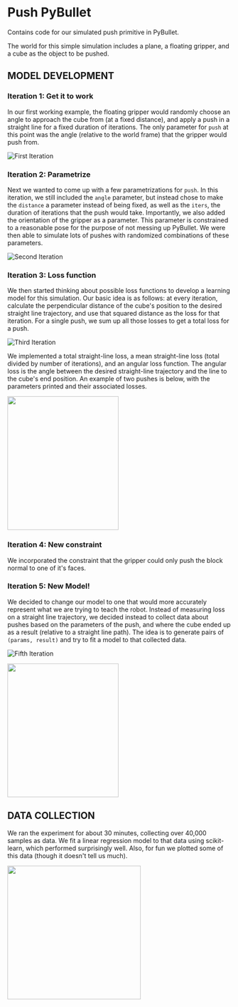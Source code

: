 # Push PyBullet
Contains code for our simulated push primitive in PyBullet.

The world for this simple simulation includes a plane, a floating gripper, and a cube as the object to be pushed.

## MODEL DEVELOPMENT

### Iteration 1: Get it to work
In our first working example, the floating gripper would randomly choose an angle to approach the cube from (at a fixed distance), and apply a push in a straight line for a fixed duration of iterations. The only parameter for `push` at this point was the angle (relative to the world frame) that the gripper would push from. 

![First Iteration](https://github.com/ivanjut/push-pybullet/blob/master/demos/first_iteration.gif)

### Iteration 2: Parametrize
Next we wanted to come up with a few parametrizations for `push`. In this iteration, we still included the `angle` parameter, but instead chose to make the `distance` a parameter instead of being fixed, as well as the `iters`, the duration of iterations that the push would take. Importantly, we also added the orientation of the gripper as a parameter. This parameter is constrained to a reasonable pose for the purpose of not messing up PyBullet. We were then able to simulate lots of pushes with randomized combinations of these parameters.

![Second Iteration](https://github.com/ivanjut/push-pybullet/blob/master/demos/second_iteration.gif)

### Iteration 3: Loss function
We then started thinking about possible loss functions to develop a learning model for this simulation. Our basic idea is as follows: at every iteration, calculate the perpendicular distance of the cube's position to the desired straight line trajectory, and use that squared distance as the loss for that iteration. For a single push, we sum up all those losses to get a total loss for a push.

![Third Iteration](https://github.com/ivanjut/push-pybullet/blob/master/demos/third_iteration.gif)

We implemented a total straight-line loss, a mean straight-line loss (total divided by number of iterations), and an angular loss function. The angular loss is the angle between the desired straight-line trajectory and the line to the cube's end position. An example of two pushes is below, with the parameters printed and their associated losses.

<img src="https://github.com/ivanjut/push-pybullet/blob/master/demos/initial_losses.png" width="250" height="300">

### Iteration 4: New constraint
We incorporated the constraint that the gripper could only push the block normal to one of it's faces.

### Iteration 5: New Model!
We decided to change our model to one that would more accurately represent what we are trying to teach the robot. Instead of measuring loss on a straight line trajectory, we decided instead to collect data about pushes based on the parameters of the push, and where the cube ended up as a result (relative to a straight line path). The idea is to generate pairs of `(params, result)` and try to fit a model to that collected data.

![Fifth Iteration](https://github.com/ivanjut/push-pybullet/blob/master/demos/fifth_iteration.gif)

<img src="https://github.com/ivanjut/push-pybullet/blob/master/demos/results.png" width="250" height="300">


## DATA COLLECTION
We ran the experiment for about 30 minutes, collecting over 40,000 samples as data. We fit a linear regression model to that data using scikit-learn, which performed surprisingly well. Also, for fun we plotted some of this data (though it doesn't tell us much).


<img src="https://github.com/ivanjut/push-pybullet/blob/master/demos/first_data.png" width="300" height="300">
